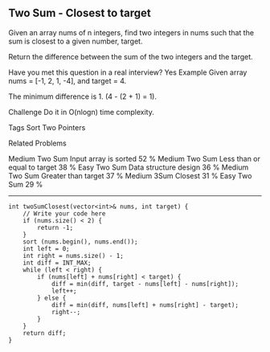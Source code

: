 ## Two Sum - Closest to target  ##

Given an array nums of n integers, find two integers in nums such that the sum is closest to a given number, target.

Return the difference between the sum of the two integers and the target.

Have you met this question in a real interview? Yes
Example
Given array nums = [-1, 2, 1, -4], and target = 4.

The minimum difference is 1. (4 - (2 + 1) = 1).

Challenge 
Do it in O(nlogn) time complexity.

Tags 
Sort Two Pointers

Related Problems 

Medium Two Sum Input array is sorted 52 %
Medium Two Sum Less than or equal to target 38 %
Easy Two Sum Data structure design 36 %
Medium Two Sum Greater than target 37 %
Medium 3Sum Closest 31 %
Easy Two Sum 29 %

----------
	int twoSumClosest(vector<int>& nums, int target) {
	    // Write your code here
	    if (nums.size() < 2) {
	        return -1;
	    }
	    sort (nums.begin(), nums.end());
	    int left = 0;
	    int right = nums.size() - 1;
	    int diff = INT_MAX;
	    while (left < right) {
	        if (nums[left] + nums[right] < target) {
	            diff = min(diff, target - nums[left] - nums[right]);
	            left++;
	        } else {
	            diff = min(diff, nums[left] + nums[right] - target);
	            right--;
	        }
	    }
	    return diff;
	}